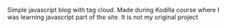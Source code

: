 Simple javascript blog with tag cloud.
Made during Kodilla course where I was learning javascript part of the site. It is not my original project

